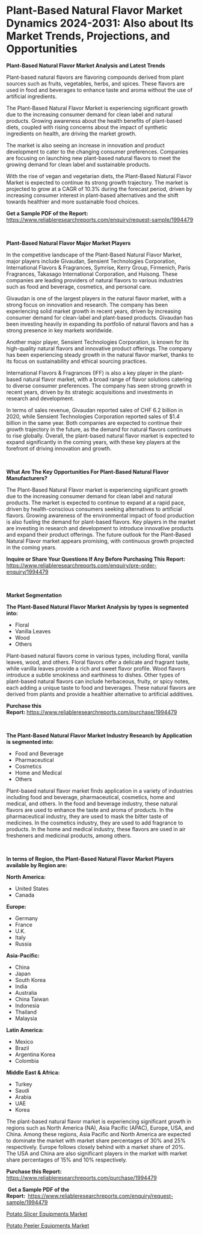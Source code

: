 <p><h1>Plant-Based Natural Flavor Market Dynamics 2024-2031: Also about Its Market Trends, Projections, and Opportunities</h1></p><p><strong>Plant-Based Natural Flavor Market Analysis and Latest Trends</strong></p>
<p><p>Plant-based natural flavors are flavoring compounds derived from plant sources such as fruits, vegetables, herbs, and spices. These flavors are used in food and beverages to enhance taste and aroma without the use of artificial ingredients.</p><p>The Plant-Based Natural Flavor Market is experiencing significant growth due to the increasing consumer demand for clean label and natural products. Growing awareness about the health benefits of plant-based diets, coupled with rising concerns about the impact of synthetic ingredients on health, are driving the market growth.</p><p>The market is also seeing an increase in innovation and product development to cater to the changing consumer preferences. Companies are focusing on launching new plant-based natural flavors to meet the growing demand for clean label and sustainable products.</p><p>With the rise of vegan and vegetarian diets, the Plant-Based Natural Flavor Market is expected to continue its strong growth trajectory. The market is projected to grow at a CAGR of 10.3% during the forecast period, driven by increasing consumer interest in plant-based alternatives and the shift towards healthier and more sustainable food choices.</p></p>
<p><strong>Get a Sample PDF of the Report:&nbsp;</strong> <a href="https://www.reliableresearchreports.com/enquiry/request-sample/1994479">https://www.reliableresearchreports.com/enquiry/request-sample/1994479</a></p>
<p>&nbsp;</p>
<p><strong>Plant-Based Natural Flavor Major Market Players</strong></p>
<p><p>In the competitive landscape of the Plant-Based Natural Flavor Market, major players include Givaudan, Sensient Technologies Corporation, International Flavors & Fragrances, Symrise, Kerry Group, Firmenich, Paris Fragrances, Takasago International Corporation, and Huisong. These companies are leading providers of natural flavors to various industries such as food and beverage, cosmetics, and personal care.</p><p>Givaudan is one of the largest players in the natural flavor market, with a strong focus on innovation and research. The company has been experiencing solid market growth in recent years, driven by increasing consumer demand for clean-label and plant-based products. Givaudan has been investing heavily in expanding its portfolio of natural flavors and has a strong presence in key markets worldwide.</p><p>Another major player, Sensient Technologies Corporation, is known for its high-quality natural flavors and innovative product offerings. The company has been experiencing steady growth in the natural flavor market, thanks to its focus on sustainability and ethical sourcing practices.</p><p>International Flavors & Fragrances (IFF) is also a key player in the plant-based natural flavor market, with a broad range of flavor solutions catering to diverse consumer preferences. The company has seen strong growth in recent years, driven by its strategic acquisitions and investments in research and development.</p><p>In terms of sales revenue, Givaudan reported sales of CHF 6.2 billion in 2020, while Sensient Technologies Corporation reported sales of $1.4 billion in the same year. Both companies are expected to continue their growth trajectory in the future, as the demand for natural flavors continues to rise globally. Overall, the plant-based natural flavor market is expected to expand significantly in the coming years, with these key players at the forefront of driving innovation and growth.</p></p>
<p>&nbsp;</p>
<p><strong>What Are The Key Opportunities For Plant-Based Natural Flavor Manufacturers?</strong></p>
<p><p>The Plant-Based Natural Flavor market is experiencing significant growth due to the increasing consumer demand for clean label and natural products. The market is expected to continue to expand at a rapid pace, driven by health-conscious consumers seeking alternatives to artificial flavors. Growing awareness of the environmental impact of food production is also fueling the demand for plant-based flavors. Key players in the market are investing in research and development to introduce innovative products and expand their product offerings. The future outlook for the Plant-Based Natural Flavor market appears promising, with continuous growth projected in the coming years.</p></p>
<p><strong>Inquire or Share Your Questions If Any Before Purchasing This Report:</strong> <a href="https://www.reliableresearchreports.com/enquiry/pre-order-enquiry/1994479">https://www.reliableresearchreports.com/enquiry/pre-order-enquiry/1994479</a></p>
<p>&nbsp;</p>
<p><strong>Market Segmentation</strong></p>
<p><strong>The Plant-Based Natural Flavor Market Analysis by types is segmented into:</strong></p>
<p><ul><li>Floral</li><li>Vanilla Leaves</li><li>Wood</li><li>Others</li></ul></p>
<p><p>Plant-based natural flavors come in various types, including floral, vanilla leaves, wood, and others. Floral flavors offer a delicate and fragrant taste, while vanilla leaves provide a rich and sweet flavor profile. Wood flavors introduce a subtle smokiness and earthiness to dishes. Other types of plant-based natural flavors can include herbaceous, fruity, or spicy notes, each adding a unique taste to food and beverages. These natural flavors are derived from plants and provide a healthier alternative to artificial additives.</p></p>
<p><strong>Purchase this Report:&nbsp;</strong><a href="https://www.reliableresearchreports.com/purchase/1994479">https://www.reliableresearchreports.com/purchase/1994479</a></p>
<p>&nbsp;</p>
<p><strong>The Plant-Based Natural Flavor Market Industry Research by Application is segmented into:</strong></p>
<p><ul><li>Food and Beverage</li><li>Pharmaceutical</li><li>Cosmetics</li><li>Home and Medical</li><li>Others</li></ul></p>
<p><p>Plant-based natural flavor market finds application in a variety of industries including food and beverage, pharmaceutical, cosmetics, home and medical, and others. In the food and beverage industry, these natural flavors are used to enhance the taste and aroma of products. In the pharmaceutical industry, they are used to mask the bitter taste of medicines. In the cosmetics industry, they are used to add fragrance to products. In the home and medical industry, these flavors are used in air fresheners and medicinal products, among others.</p></p>
<p>&nbsp;</p>
<p><strong>In terms of Region, the Plant-Based Natural Flavor Market Players available by Region are:</strong></p>
<p>
    <p> <strong> North America: </strong>
        <ul>
            <li>United States</li>
            <li>Canada</li>
        </ul>
        </p> 
    <p> <strong> Europe: </strong>
        <ul>
            <li>Germany</li>
            <li>France</li>
            <li>U.K.</li>
            <li>Italy</li>
            <li>Russia</li>
        </ul>
        </p> 
    <p> <strong> Asia-Pacific: </strong>
        <ul>
            <li>China</li>
            <li>Japan</li>
            <li>South Korea</li>
            <li>India</li>
            <li>Australia</li>
            <li>China Taiwan</li>
            <li>Indonesia</li>
            <li>Thailand</li>
            <li>Malaysia</li>
        </ul>
        </p> 
    <p> <strong> Latin America: </strong>
        <ul>
            <li>Mexico</li>
            <li>Brazil</li>
            <li>Argentina Korea</li>
            <li>Colombia</li>
        </ul>
        </p> 
    <p> <strong> Middle East & Africa: </strong>
        <ul>
            <li>Turkey</li>
            <li>Saudi</li>
            <li>Arabia</li>
            <li>UAE</li>
            <li>Korea</li>
        </ul>
    </p>
    </p>
<p><p>The plant-based natural flavor market is experiencing significant growth in regions such as North America (NA), Asia Pacific (APAC), Europe, USA, and China. Among these regions, Asia Pacific and North America are expected to dominate the market with market share percentages of 30% and 25% respectively. Europe follows closely behind with a market share of 20%. The USA and China are also significant players in the market with market share percentages of 15% and 10% respectively.</p></p>
<p><strong>Purchase this Report: </strong><a href="https://www.reliableresearchreports.com/purchase/1994479">https://www.reliableresearchreports.com/purchase/1994479</a></p>
<p>&nbsp;<strong>Get a Sample PDF of the Report:&nbsp;&nbsp;</strong><a href="https://www.reliableresearchreports.com/enquiry/request-sample/1994479">https://www.reliableresearchreports.com/enquiry/request-sample/1994479</a></p>
<p><strong></strong></p>
<p><p><a href="https://pretty-mail-caf.notion.site/Potato-Slicer-Equipments-Market-Size-Growing-and-Forecasted-for-period-from-2024-2031-and-provides-e476dda6d7bc4a71a557ea7054283330">Potato Slicer Equipments Market</a></p><p><a href="https://flame-sidecar-702.notion.site/Potato-Peeler-Equipments-Market-Size-Global-Industry-Overview-Market-Segmentation-and-Forecast-20-d4d1f08369534fd187dcb77a2282b4df">Potato Peeler Equipments Market</a></p></p>